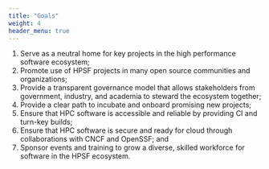 ```yaml
---
title: "Goals"
weight: 4
header_menu: true
---
```


1. Serve as a neutral home for key projects in the high performance software ecosystem;
2. Promote use of HPSF projects in many open source communities and organizations;
3. Provide a transparent governance model that allows stakeholders from government, industry, and academia to steward the ecosystem together;
4. Provide a clear path to incubate and onboard promising new projects;
5. Ensure that HPC software is accessible and reliable by providing CI and turn-key builds;
6. Ensure that HPC software is secure and ready for cloud through collaborations with CNCF and OpenSSF; and
7. Sponsor events and training to grow a diverse, skilled workforce for software in the HPSF ecosystem.
